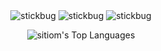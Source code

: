 <p align="center">
  <img align="center" src="https://user-images.githubusercontent.com/56180050/93408962-629faa00-f8c8-11ea-83bc-d203ad9b502d.gif" alt="stickbug">
  <img align="center" src="https://user-images.githubusercontent.com/56180050/93408962-629faa00-f8c8-11ea-83bc-d203ad9b502d.gif" alt="stickbug">
  <img align="center" src="https://user-images.githubusercontent.com/56180050/93408962-629faa00-f8c8-11ea-83bc-d203ad9b502d.gif" alt="stickbug">
  </p> 
<p align="center">
  <img align="center" src="https://github-readme-stats.vercel.app/api/top-langs/?username=sitiom&hide=css" alt="sitiom's Top Languages">
</p> 
